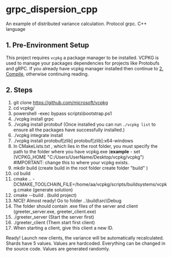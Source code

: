 # grpc_dispersion_cpp
An example of distributed variance calculation. Protocol grpc. C++ language

## 1. Pre-Environment Setup
This project requires `vcpkg` a package manager to be installed. VCPKG is used to manage your packages dependencies for projects like Protobufs and gRPC. If you already have vcpkg manager installed then continue to [2. Compile](https://github.com/advra/grpc-vcpkg-boilerplate-example/blob/main/README.md#2-compile), otherwise continuing reading.

## 2. Steps
1. git clone https://github.com/microsoft/vcpkg
2. cd vcpkg/
3. powershell -exec bypass scripts\bootstrap.ps1
4. ./vcpkg install grpc
5. ./vcpkg install protobuf   (Once installed you can run `./vcpkg list` to ensure all the packages have successfully installed.)
6. ./vcpkg integrate install
7. ./vcpkg install protobuf[zlib] protobuf[zlib]:x64-windows
8. In CMakeLists.txt , which lies in the root folder, you must specify the path to the folder where you have vcpkg.exe 
(**example** - set (VCPKG_HOME "C:/Users/UserName/Desktop/vcpkg/vcpkg") #IMPORTANT: change this to where your vcpkg exists.
9. mkdir build      (create build in the root folder create folder "build" )
10. cd build
11. cmake .. -DCMAKE_TOOLCHAIN_FILE=/home/aa/vcpkg/scripts/buildsystems/vcpkg.cmake (generate solution)
12. cmake --build . (build project)
13. NICE! Almost ready! Go to folder ..\build\src\Debug
14. The folder should contain  .exe files of the server and client (greeter_server.exe, greeter_client.exe)
15.  ./greeter_server (Start the server first)
16.  ./greeter_client (Them start first client)
17.  When starting a client, give this client a new ID.

Ready! Launch new clients, the variance will be automatically recalculated.
Shards have 5 values. Values are hardcoded. Everything can be changed in the source code.
Values are generated randomly.
